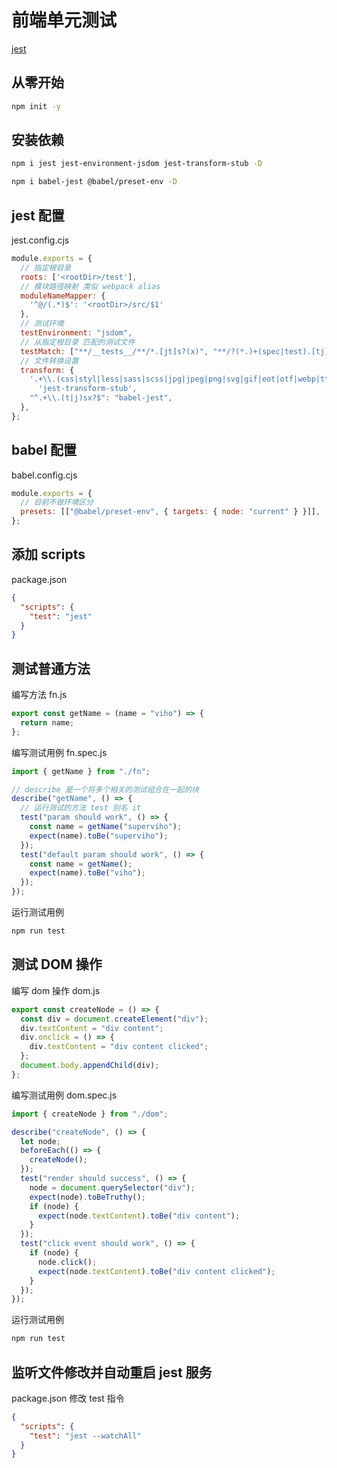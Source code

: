 # 前端单元测试

[jest](https://github.com/jestjs/jest)

## 从零开始

```sh
npm init -y
```

## 安装依赖

```sh
npm i jest jest-environment-jsdom jest-transform-stub -D
```

```sh
npm i babel-jest @babel/preset-env -D
```

## jest 配置

jest.config.cjs

```js
module.exports = {
  // 指定根目录
  roots: ['<rootDir>/test'],
  // 模块路径映射 类似 webpack alias
  moduleNameMapper: {
    '^@/(.*)$': '<rootDir>/src/$1'
  },
  // 测试环境
  testEnvironment: "jsdom",
  // 从指定根目录 匹配的测试文件
  testMatch: ["**/__tests__/**/*.[jt]s?(x)", "**/?(*.)+(spec|test).[tj]s?(x)"],
  // 文件转换设置
  transform: {
    '.+\\.(css|styl|less|sass|scss|jpg|jpeg|png|svg|gif|eot|otf|webp|ttf|woff|woff2|mp4|webm|wav|mp3|m4a|aac|oga|avif)$':
      'jest-transform-stub',
    "^.+\\.(t|j)sx?$": "babel-jest",
  },
};
```

## babel 配置

babel.config.cjs

```js
module.exports = {
  // 目前不做环境区分
  presets: [["@babel/preset-env", { targets: { node: "current" } }]],
};
```

## 添加 scripts

package.json

```json
{
  "scripts": {
    "test": "jest"
  }
}
```

## 测试普通方法

编写方法 fn.js

```js
export const getName = (name = "viho") => {
  return name;
};
```

编写测试用例 fn.spec.js

```js
import { getName } from "./fn";

// describe 是一个将多个相关的测试组合在一起的块
describe("getName", () => {
  // 运行测试的方法 test 别名 it
  test("param should work", () => {
    const name = getName("superviho");
    expect(name).toBe("superviho");
  });
  test("default param should work", () => {
    const name = getName();
    expect(name).toBe("viho");
  });
});
```

运行测试用例

```sh
npm run test
```

## 测试 DOM 操作

编写 dom 操作 dom.js

```js
export const createNode = () => {
  const div = document.createElement("div");
  div.textContent = "div content";
  div.onclick = () => {
    div.textContent = "div content clicked";
  };
  document.body.appendChild(div);
};
```

编写测试用例 dom.spec.js

```js
import { createNode } from "./dom";

describe("createNode", () => {
  let node;
  beforeEach(() => {
    createNode();
  });
  test("render should success", () => {
    node = document.querySelector("div");
    expect(node).toBeTruthy();
    if (node) {
      expect(node.textContent).toBe("div content");
    }
  });
  test("click event should work", () => {
    if (node) {
      node.click();
      expect(node.textContent).toBe("div content clicked");
    }
  });
});
```

运行测试用例

```sh
npm run test
```

## 监听文件修改并自动重启 jest 服务

package.json 修改 test 指令

```json
{
  "scripts": {
    "test": "jest --watchAll"
  }
}
```
